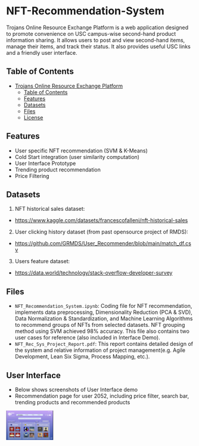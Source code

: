 # NFT-Recommendation-System

Trojans Online Resource Exchange Platform is a web application designed to promote convenience on USC campus-wise second-hand product information sharing. It allows users to post and view second-hand items, manage their items, and track their status. It also provides useful USC links and a friendly user interface.

## Table of Contents

- [Trojans Online Resource Exchange Platform](#trojans-online-resource-exchange-platform)
  - [Table of Contents](#table-of-contents)
  - [Features](#features)
  - [Datasets](#datasets)
  - [Files](#files)
  - [License](#license)

## Features

- User specific NFT recommendation (SVM & K-Means)
- Cold Start integration (user similarity computation) 
- User Interface Prototype
- Trending product recommendation
- Price Filtering

## Datasets

1. NFT historical sales dataset:
- https://www.kaggle.com/datasets/francescofalleni/nft-historical-sales

2. User clicking history dataset (from past opensource project of RMDS):
- https://github.com/GRMDS/User_Recommender/blob/main/match_df.csv

3. Users feature dataset: 
- https://data.world/technology/stack-overflow-developer-survey


## Files

- `NFT_Recommendation_System.ipynb`: Coding file for  NFT recommendation, implements data preprocessing, Dimensionality Reduction (PCA & SVD), Data Normalization & Standardization, and Machine Learning Algorithms to recommend groups of NFTs from selected datasets. NFT grouping method using SVM achieved 98% accuracy. This file also contains two user cases for reference (also included in Interface Demo).
- `NFT_Rec_Sys_Project_Report.pdf`: This report contains detailed design of the system and relative information of project management(e.g. Agile Development, Lean Six Sigma, Process Mapping, etc.). 


## User Interface

- Below shows screenshots of User Interface demo
- Recommendation page for user 2052, including price filter, search bar, trending products and recommended products
<img src="https://github.com/Kevinray-Lu/NFT-Recommendation-System/blob/main/demo_pics/user%202052%20recommendation.png" style="width:25%">
